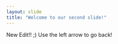```yaml
---
layout: slide
title: "Welcome to our second slide!"
---
```

New Edit!! ;)
Use the left arrow to go back!
